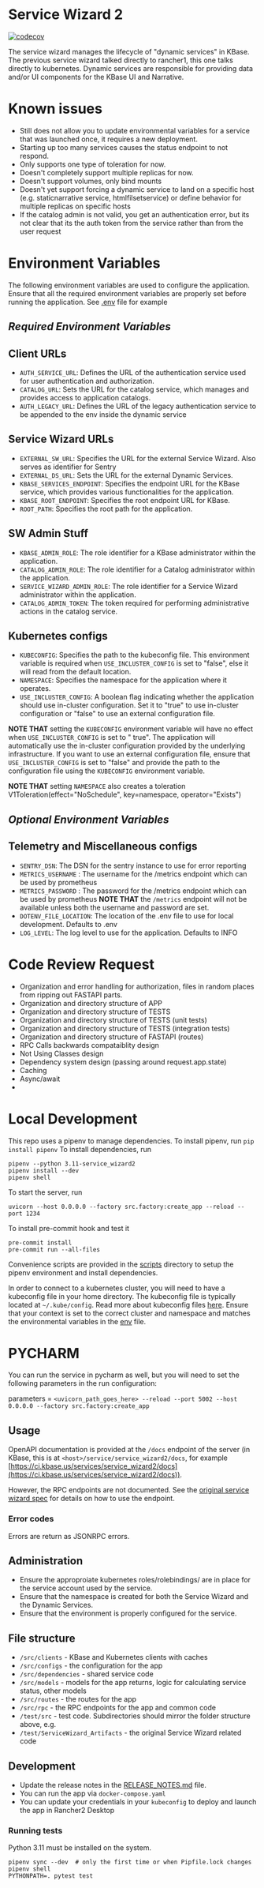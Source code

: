 # Service Wizard 2
[![codecov](https://codecov.io/gh/kbase/service_wizard2/graph/badge.svg?token=JxuP8XOFwU)](https://codecov.io/gh/kbase/service_wizard2)

The service wizard manages the lifecycle of "dynamic services" in KBase.
The previous service wizard talked directly to rancher1, this one talks directly to kubernetes.
Dynamic services are responsible for providing data and/or UI components for the KBase UI and Narrative.

# Known issues

* Still does not allow you to update environmental variables for a service that was launched once, it requires a new
  deployment.
* Starting up too many services causes the status endpoint to not respond.
* Only supports one type of toleration for now.
* Doesn't completely support multiple replicas for now.
* Doesn't support volumes, only bind mounts
* Doesn't yet support forcing a dynamic service to land on a specific host (e.g. staticnarrative service,
  htmlfilsetservice) or define behavior for multiple replicas on specific hosts
* If the catalog admin is not valid, you get an authentication error, but its not clear that its the auth token from the
  service rather than from the user request

# Environment Variables

The following environment variables are used to configure the application.
Ensure that all the required environment variables are properly set before running the application.
See [.env](.env) file for example

## *Required Environment Variables*

## Client URLs

- `AUTH_SERVICE_URL`: Defines the URL of the authentication service used for user authentication and authorization.
- `CATALOG_URL`: Sets the URL for the catalog service, which manages and provides access to application catalogs.
- `AUTH_LEGACY_URL`: Defines the URL of the legacy authentication service to be appended to the env inside the dynamic
  service

## Service Wizard URLs

- `EXTERNAL_SW_URL`: Specifies the URL for the external Service Wizard. Also serves as identifier for Sentry
- `EXTERNAL_DS_URL`: Sets the URL for the external Dynamic Services.
- `KBASE_SERVICES_ENDPOINT`: Specifies the endpoint URL for the KBase service, which provides various functionalities
  for the application.
- `KBASE_ROOT_ENDPOINT`: Specifies the root endpoint URL for KBase.
- `ROOT_PATH`: Specifies the root path for the application.

## SW Admin Stuff

- `KBASE_ADMIN_ROLE`: The role identifier for a KBase administrator within the application.
- `CATALOG_ADMIN_ROLE`: The role identifier for a Catalog administrator within the application.
- `SERVICE_WIZARD_ADMIN_ROLE`: The role identifier for a Service Wizard administrator within the application.
- `CATALOG_ADMIN_TOKEN`: The token required for performing administrative actions in the catalog service.

## Kubernetes configs

- `KUBECONFIG`: Specifies the path to the kubeconfig file. This environment variable is required
  when `USE_INCLUSTER_CONFIG` is set to "false", else it will read from the default location.
- `NAMESPACE`: Specifies the namespace for the application where it operates.
- `USE_INCLUSTER_CONFIG`: A boolean flag indicating whether the application should use in-cluster configuration. Set it
  to "true" to use in-cluster configuration or "false" to use an external configuration file.

**NOTE THAT** setting the `KUBECONFIG` environment variable will have no effect when `USE_INCLUSTER_CONFIG` is set to "
true". The application will automatically use the in-cluster configuration provided by the underlying infrastructure. If
you want to use an external configuration file, ensure that `USE_INCLUSTER_CONFIG` is set to "false" and provide the
path to the configuration file using the `KUBECONFIG` environment variable.

**NOTE THAT**  setting `NAMESPACE` also creates a toleration V1Toleration(effect="NoSchedule", key=namespace, operator="Exists")

## *Optional Environment Variables*

## Telemetry and Miscellaneous configs

- `SENTRY_DSN`: The DSN for the sentry instance to use for error reporting
- `METRICS_USERNAME` : The username for the /metrics endpoint which can be used by prometheus
- `METRICS_PASSWORD` : The password for the /metrics endpoint which can be used by prometheus
  **NOTE THAT** the `/metrics` endpoint will not be available unless both the username and password are set.
- `DOTENV_FILE_LOCATION`: The location of the .env file to use for local development. Defaults to .env
- `LOG_LEVEL`: The log level to use for the application. Defaults to INFO

# Code Review Request

* Organization and error handling for authorization, files in random places from ripping out FASTAPI parts.
* Organization and directory structure of APP
* Organization and directory structure of TESTS
* Organization and directory structure of TESTS (unit tests)
* Organization and directory structure of TESTS (integration tests)
* Organization and directory structure of FASTAPI (routes)
* RPC Calls backwards compataiblity design
* Not Using Classes design
* Dependency system design (passing around request.app.state)
* Caching
* Async/await
*

# Local Development

This repo uses a pipenv to manage dependencies.
To install pipenv, run `pip install pipenv`
To install dependencies, run

```
pipenv --python 3.11-service_wizard2
pipenv install --dev
pipenv shell
```

To start the server, run

```
uvicorn --host 0.0.0.0 --factory src.factory:create_app --reload --port 1234
```

To install pre-commit hook and test it

```
pre-commit install
pre-commit run --all-files
```

Convenience scripts are provided in the [scripts](scripts) directory to setup the pipenv environment and install
dependencies.

In order to connect to a kubernetes cluster, you will need to have a kubeconfig file in your home directory.
The kubeconfig file is typically located at `~/.kube/config`.
Read more about kubeconfig
files [here](https://kubernetes.io/docs/concepts/configuration/organize-cluster-access-kubeconfig/).
Ensure that your context is set to the correct cluster and namespace and matches the environmental variables in
the [env](test/.env) file.

# PYCHARM

You can run the service in pycharm as well, but you will need to set the following parameters in the run configuration:

parameters = `<uvicorn_path_goes_here> --reload --port 5002 --host 0.0.0.0 --factory src.factory:create_app `

## Usage

OpenAPI documentation is provided at the `/docs` endpoint of the server (in KBase, this is
at `<host>/service/service_wizard2/docs`, for example
[https://ci.kbase.us/services/service_wizard2/docs](https://ci.kbase.us/services/service_wizard2/docs)).

However, the RPC endpoints are not documented. See the [original service wizard spec](src/ServiceWizard_Artifacts/ServiceWizard.spec) for details on how to use the endpoint.


### Error codes

Errors are return as JSONRPC errors.

## Administration

* Ensure the approproiate kubernetes roles/rolebindings/ are in place for the service account
  used by the service.
* Ensure that the namespace is created for both the Service Wizard and the Dynamic Services.
* Ensure that the environment is properly configured for the service.


## File structure

* `/src/clients` - KBase and Kubernetes clients with caches
* `/src/configs` - the configuration for the app
* `/src/dependencies` - shared service code
* `/src/models` - models for the app returns, logic for calculating service status, other models
* `/src/routes` - the routes for the app
* `/src/rpc` - the RPC endpoints for the app and common code
* `/test/src` - test code. Subdirectories should mirror the folder structure above, e.g.
* `/test/ServiceWizard_Artifacts` - the original Service Wizard related code

## Development
* Update the release notes in the [RELEASE_NOTES.md](RELEASE_NOTES.md) file.
* You can run the app via `docker-compose.yaml`
* You can update your credentials in your `kubeconfig` to deploy and launch the app in Rancher2 Desktop


### Running tests

Python 3.11 must be installed on the system.

```
pipenv sync --dev  # only the first time or when Pipfile.lock changes
pipenv shell
PYTHONPATH=. pytest test
```

